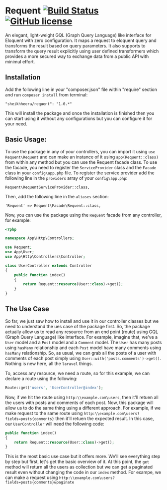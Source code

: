 # Requent [![Build Status](https://travis-ci.org/heera/requent.svg?branch=master)](https://travis-ci.org/heera/requent) [![GitHub license](https://img.shields.io/badge/license-MIT-blue.svg)](https://raw.githubusercontent.com/heera/requent/master/LICENSE)

An elegant, light-weight GQL (Graph Query Language) like interface for Eloquent with zero configuration. It maps a request to eloquent query and transforms the result based on query parameters. It also supports to transform the query result explicitly using user defined transformers which provides a more secured way to exchange data from a public API with minimul effort.

## Installation

Add the following line in your "composer.json" file within "require" section and run `composer install` from terminal:

    "sheikhheera/requent": "1.0.*"

This will install the package and once the installation is finished then you can start using it without any configurations but you can configure it for your need.

## Basic Usage:

To use the package in any of your controllers, you can import it using `use Requent\Requent` and can make an instance of it using `app(Requent::class)` from within any method but you can use the Requent facade class. To use the facade, you need to register the `ServiceProvider` class and the `Facade` class in your `config\app.php` file. To register the service provider add the following line in the `providers` array of your `config\app.php`:

    Requent\RequentServiceProvider::class,
    
Then, add the following line in the `aliases` section:

    'Requent' => Requent\Facade\Requent::class,
    
Now, you can use the package using the `Requent` facade from any controller, for example:

```php
<?php

namespace App\Http\Controllers;

use Requent;
use App\User;
use App\Http\Controllers\Controller;

class UserController extends Controller
{
    public function index()
    {
        return Requent::resource(User::class)->get();
    }
}
```

## The Use Case

So far, we just saw how to install and use it in our controller classes but we need to understand the ues case of the package first. So, the package actually allow us to read any resource from an end point (route) using GQL (Graph Query Language) like interface. For example, imagine that, we've a `User` model and a `Post` model and a `Comment` model. The `User` has many posts using `hasMany` relationship and each `Post` model have many comments using `hasMany` relationship. So, as usual, we can grab all the posts of a user with comments of each post simply using `User::with('posts.comments')->get()`. Nothing is new here, all the `laravel` things.

To, access any resource, we need a route, so for this example, we can declare a route using the following:
```php
Route::get('users', 'UserController@index');
````

Now, if we hit the route using `http:\\example.com\users`, then it'll retuen all the users with posts and comments of each post. Now, this package will allow us to do the same thing using a different approach. For example, if we make request to the same route using `http:\\example.com\users?fields=posts{comments}` then it'll retuen the expected result. In this case, our `UserController` will need the following code:

```php
public function index()
{
    return Requent::resource(User::class)->get();
}
```

This is the most basic use case but it offers more. We'll see everything step by step but first, let's get the basic overview of it. At this point, the `get` method will return all the users as collection but we can get a paginated result even without changing the code in our `index` method. For exampe, we can make a request using `http:\\example.com\users?fields=posts{comments}&paginate`
